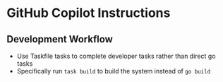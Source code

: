 # GitHub Copilot Instructions

## Development Workflow

- Use Taskfile tasks to complete developer tasks rather than direct go tasks
- Specifically run `task build` to build the system instead of `go build`
